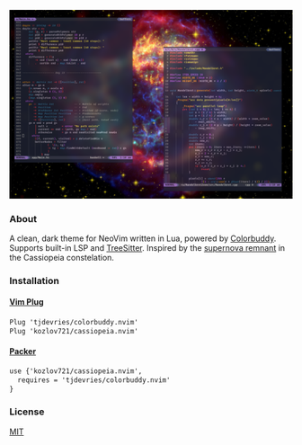 <p align="center">
 <img src="pictures/cassiopeia_full.png">
</p>

### About

A clean, dark theme for NeoVim written in Lua,
powered by [Colorbuddy](https://github.com/tjdevries/colorbuddy.nvim).
Supports built-in LSP and [TreeSitter](https://github.com/nvim-treesitter/nvim-treesitter).
Inspired by the [supernova remnant](https://en.wikipedia.org/wiki/Cassiopeia_A)
in the Cassiopeia constelation.


### Installation

#### [Vim Plug](https://github.com/junegunn/vim-plug)
```vim
Plug 'tjdevries/colorbuddy.nvim'
Plug 'kozlov721/cassiopeia.nvim'
```

#### [Packer](https://github.com/wbthomason/packer.nvim)
```vim
use {'kozlov721/cassiopeia.nvim',
  requires = 'tjdevries/colorbuddy.nvim'
}
```

### License

[MIT](./LICENSE)


